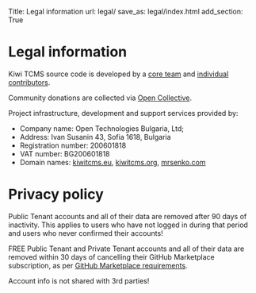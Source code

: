 Title: Legal information
url: legal/
save_as: legal/index.html
add_section: True


Legal information
=================

Kiwi TCMS source code is developed by a
[core team]({filename}team.html) and
[individual contributors](https://github.com/kiwitcms/Kiwi/graphs/contributors).

Community donations are collected via
[Open Collective](https://opencollective.com/kiwitcms).

Project infrastructure, development and support services provided by:

* Company name: Open Technologies Bulgaria, Ltd;
* Address: Ivan Susanin 43, Sofia 1618, Bulgaria
* Registration number: 200601818
* VAT number: BG200601818
* Domain names: [kiwitcms.eu](http://kiwitcms.eu),
                [kiwitcms.org](http://kiwitcms.org),
                [mrsenko.com](http://mrsenko.com/legal/)


Privacy policy
==============

Public Tenant accounts and all of their data are removed after 90 days of
inactivity. This applies to users who have not logged in during that period
and users who never confirmed their accounts!

FREE Public Tenant and Private Tenant accounts and all of their data
are removed within 30 days of cancelling their GitHub Marketplace subscription,
as per
[GitHub Marketplace requirements](https://developer.github.com/marketplace/integrating-with-the-github-marketplace-api/cancelling-plans/).


Account info is not shared with 3rd parties!
